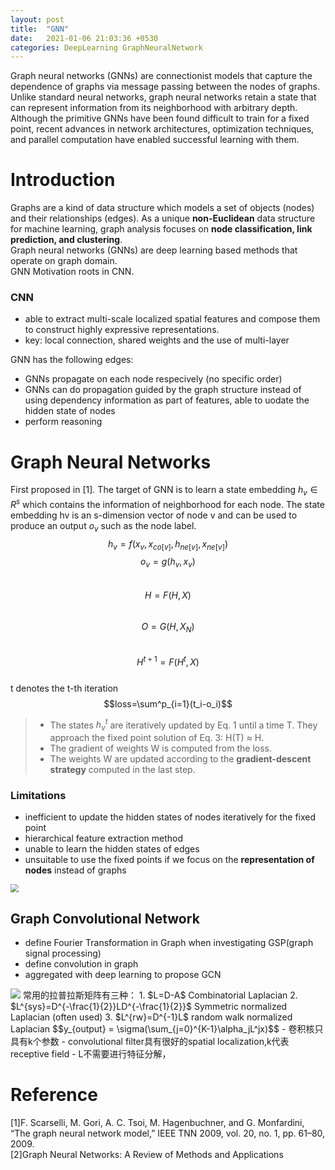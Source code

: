 ```yaml
---
layout: post
title:  "GNN"
date:   2021-01-06 21:03:36 +0530
categories: DeepLearning GraphNeuralNetwork
---
```


Graph neural networks (GNNs) are connectionist models that capture the dependence of graphs via message passing between the nodes of graphs. Unlike standard neural networks, graph neural networks retain a state that can represent information from its neighborhood with arbitrary depth. Although the primitive GNNs have been found difficult to train for a fixed point, recent advances in network architectures, optimization techniques, and parallel computation have enabled successful learning with them.

# Introduction
Graphs are a kind of data structure which models a set
of objects (nodes) and their relationships (edges). As a unique **non-Euclidean** data structure for machine learning, graph analysis focuses on **node classification, link prediction, and clustering**.  
Graph neural networks (GNNs) are deep learning based methods that operate on graph domain.  
GNN Motivation roots in CNN. 
### CNN
- able to extract multi-scale localized spatial features and compose them to construct highly expressive representations.
- key: local connection, shared weights and the use of multi-layer    

GNN has the following edges:  
- GNNs propagate on each node respecively (no specific order)
- GNNs can do propagation guided by the graph structure instead of using dependency information as part of features, able to uodate the hidden state of nodes
- perform reasoning

# Graph Neural Networks
First proposed in [1].
The target of GNN is to learn a state embedding $h_v \in R^{s}$ which contains the information of neighborhood for each node. The state embedding hv is an s-dimension vector of node v and can be used to produce an output $o_v$ such as the node label.  
$$h_v = f(x_v,x_{co[v]},h_{ne[v]},x_{ne[v]})$$
$$o_v = g(h_v,x_v)$$  
$$H=F(H,X)$$  
$$O=G(H,X_N)$$  
$$H^{t+1}=F(H^t,X)$$  
t denotes the t-th iteration  
$$loss=\sum^p_{i=1}(t_i-o_i)$$  
> - The states $h_v^t$ are iteratively updated by Eq. 1 until a time T. They approach the fixed point solution of Eq. 3: H(T) ≈ H. 
> - The gradient of weights W is computed from the loss.
> - The weights W are updated according to the **gradient-descent strategy** computed in the last step.

### Limitations
- inefficient to update the hidden states of nodes iteratively for the fixed point
-  hierarchical feature extraction method
-  unable to learn the hidden states of edges
- unsuitable to use the fixed points if we focus on the **representation of nodes** instead of graphs
<img src="https://alwaysbyx.github.io/assets/GNN_propagation.png" style="zoom:80%" /> 

## Graph Convolutional Network
- define Fourier Transformation in Graph when investigating GSP(graph signal processing)
- define convolution in graph
- aggregated with deep learning to propose GCN  
<img src="https://alwaysbyx.github.io/assets/gcn-01.png"/> 
常用的拉普拉斯矩阵有三种：
1. $L=D-A$ Combinatorial Laplacian
2. $L^{sys}=D^{-\frac{1}{2}}LD^{-\frac{1}{2}}$ Symmetric normalized Laplacian (often used)
3. $L^{rw}=D^{-1}L$ random walk normalized Laplacian  
$$y_{output} = \sigma(\sum_{j=0}^{K-1}\alpha_jL^jx)$$
- 卷积核只具有k个参数
- convolutional filter具有很好的spatial localization,k代表receptive field
- L不需要进行特征分解，

# Reference
[1]F. Scarselli, M. Gori, A. C. Tsoi, M. Hagenbuchner, and G. Monfardini, “The graph neural network model,” IEEE TNN 2009, vol. 20,
no. 1, pp. 61–80, 2009.  
[2]Graph Neural Networks: A Review of Methods and Applications


